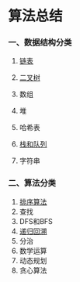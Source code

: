 # 算法总结

### 一、数据结构分类

1. [链表](https://github.com/KeyNGAdnil/accumulate/tree/master/算法库/链表.md)

2. [二叉树](https://github.com/KeyNGAdnil/accumulate/tree/master/算法库/二叉树.md)

3. 数组

4. 堆

5. 哈希表

6. [栈和队列](https://github.com/KeyNGAdnil/accumulate/tree/master/算法库/栈和队列.md)

7. 字符串

### 二、算法分类

1. [排序算法](https://github.com/KeyNGAdnil/accumulate/blob/master/算法库/排序算法.md)
2. 查找
3. DFS和BFS
4. [递归回溯](https://github.com/KeyNGAdnil/accumulate/blob/master/算法库/递归回溯.md)
5. 分治
7. 数学运算
8. 动态规划
9. 贪心算法